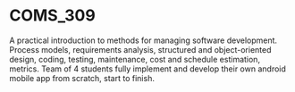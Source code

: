 # COMS_309

A practical introduction to methods for managing software development. Process models, requirements analysis, 
structured and object-oriented design, coding, testing, maintenance, cost and schedule estimation, metrics. 
Team of 4 students fully implement and develop their own android mobile app from scratch, start to finish. 
